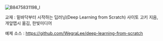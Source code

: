 ![B8475831198_l](https://user-images.githubusercontent.com/94911361/150327382-2248c52e-a4b2-4a57-9805-a399f075f6f9.jpg)

교재 : 밑바닥부터 시작하는 딥러닝(Deep Learning from Scratch) 사이토 고키 지음, 개앞맵시 옮김, 한빛미디어
 

예제 소스 : https://github.com/WegraLee/deep-learning-from-scratch
